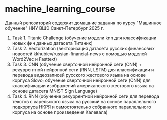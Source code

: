 # machine_learning_course
Данный репозиторий содержит домашние задания по курсу "Машинное обучение" НИУ ВШЭ Санкт-Петербург 2025 г.
1. Task 1. Titanic Challenge (обучение модели knn для классификации новых фич данных датасета Титаник)
2. Task 2. Vectorization (векторизация датасета русских финансовых новостей kkhubiev/russian-financial-news с помощью моделей Word2Vec и Fasttext)
3. Task 3. CNN (обучение сверточной нейронной сети (CNN) + рекуррентной нейронной сети (RNN, LSTM) для классификации и перевода видеозаписей русского жестового языка на основе корпуса Slovo; обучение сверточной нейронной сети (CNN) для классификации изображений американского жестового языка на основе датасета MNIST Sign Language)
4. Task 4. RNN (обучение рекуррентной нейронной сети для перевода текстов с карельского языка на русский на основе параллельного подкорпуса НКРЯ и самостоятельно собранного параллельного корпуса на основе произведения Калевала)
